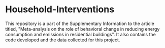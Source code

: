 # Household-Interventions
This repository is a part of the Supplementary Information to the article titled, "Meta-analysis on the role of behavioral change in reducing energy consumption and emissions in residential buildings". It also contains the code developed and the data collected for this project. 
